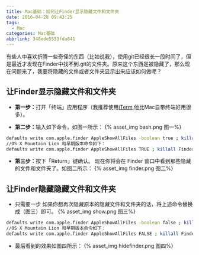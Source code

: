 ```yaml
---
title: Mac基础：如何让Finder显示隐藏文件和文件夹
date: 2016-04-28 09:43:25
tags:
  - Mac
categories: Mac基础
abbrlink: 348ede5553fda841
---
```

有些人中喜欢折腾一些奇怪的东西（比如说我），使用git已经很长一段时间了，但是最近才发现在Finder中找不到.git的文件夹。原来这个东西是被隐藏了，那么现在问题来了，我要将隐藏的文件或者文件夹显示出来应该如何做呢？

## 让Finder显示隐藏文件和文件夹

* <b>第一步：</b>打开「终端」应用程序（我推荐使用[iTerm](https://www.iterm2.com/),他比Mac自带终端好用很多）。

<!-- more -->

* <b>第二步：</b>输入如下命令，如图一所示：
{% asset_img bash.png 图一%}
```bash
defaults write com.apple.finder AppleShowAllFiles -boolean true ; killall Finder
//OS X Mountain Lion 和早期版本命令如下：
defaults write com.apple.finder AppleShowAllFiles TRUE ; killall Finder
```
* <b>第三步：</b>按下「Return」键确认。
现在你将会在 Finder 窗口中看到那些隐藏的文件和文件夹了。如图二所示：
{% asset_img finder.png 图二%}


## 让Finder隐藏隐藏文件和文件夹
* 只需要一步
如果你想再次隐藏原本的隐藏文件和文件夹的话，将上述命令替换成（图三）即可。
{% asset_img show.png 图三%}
```bash
defaults write com.apple.finder AppleShowAllFiles -boolean false ; killall Finder
//OS X Mountain Lion 和早期版本命令如下：
defaults write com.apple.finder AppleShowAllFiles FALSE ; killall Finder
```

* 最后看到的效果如图四所示：
{% asset_img hidefinder.png 图四%}